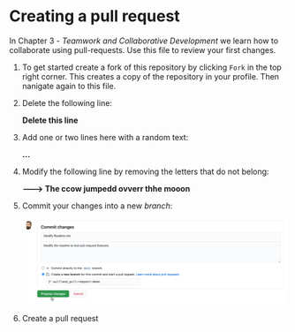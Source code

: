 # Creating a pull request

In Chapter 3 - _Teamwork and Collaborative Development_ we learn how to collaborate using pull-requests. Use this file to review your first changes.

1. To get started create a fork of this repository by clicking `Fork` in the top right corner. This creates a copy of the repository in your profile. Then nanigate again to this file.

2. Delete the following line:

   __Delete this line__

3. Add one or two lines here with a random text:

   __...__

4. Modify the following line by removing the letters that do not belong:

   __---> The ccow jumpedd ovverr thhe mooon__

5. Commit your changes into a new _branch_:

   ![Commit Changes](img/commit.png?raw=true)

6. Create a pull request

